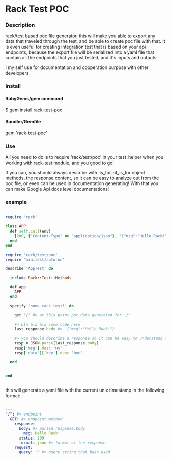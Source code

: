 Rack Test POC
=============

### Description

rack/test based poc file generator, this will make you able to export 
any data that traveled through the test, and be able to create poc 
file with that. It is even useful for creating integration test that 
is based on your api endpoints, because the export file will be 
serialized into a yaml file that contain all the endpoints that 
you just tested, and it's inputs and outputs

I my self use for documentation and cooperation purpose with other developers

### Install

#### RubyGems/gem command

  $ gem install rack-test-poc

#### Bundler/Gemfile

  gem 'rack-test-poc'

### Use

All you need to do is to require 'rack/test/poc' in your test_helper 
when you working with rack-test module,
and you good to go!

If you can, you should always describe with :is_for, :it_is_for object methods, the response content,
so it can be easy to analyze out from the poc file, or even can be used in documentation generating!
With that you can make Google Api docs level documentations!

### example

```ruby

require 'rack'

class APP
  def self.call(env)
    [200, {"Content-Type" => "application/json"}, '{"msg":"Hello Rack!"}']
  end
end

require 'rack/test/poc'
require 'minitest/autorun'

describe 'AppTest' do

  include Rack::Test::Methods

  def app
    APP
  end

  specify 'some rack test!' do

    get '/' #> at this point poc data generated for '/'

    #> bla bla bla some code here
    last_response.body #> '{"msg":"Hello Rack!"}'
    
    #> you should describe a response so it can be easy to understand from the poc!
    resp = JSON.parse(last_response.body)
    resp['msg'].desc 'Hy'
    resp['data']['key'].desc 'bye'

  end


end  
  
```

this will generate a yaml file with the current unix timestamp in the following format:

```yaml

---
"/": #> endpoint
  GET: #> endpoint method
    response: 
      body: #> parsed response.body
        msg: Hello Rack!
      status: 200
      format: json #> format of the response
    request:
      query: '' #> query string that been used


```
